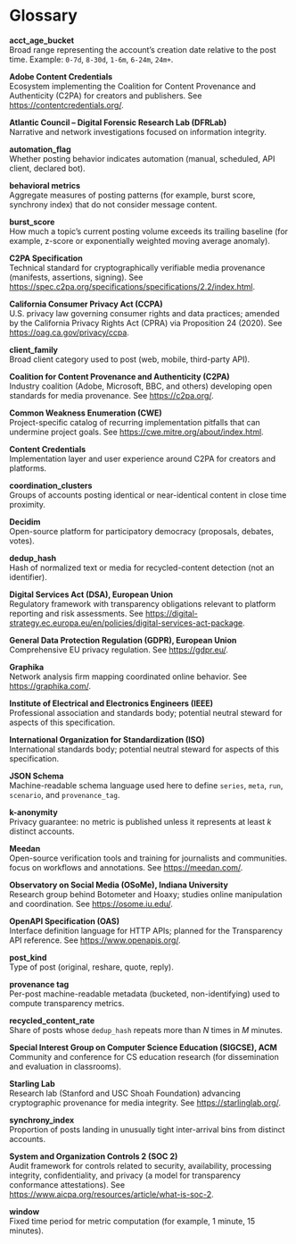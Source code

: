 # Glossary

**acct_age_bucket**  
Broad range representing the account’s creation date relative to the post time.
Example: `0-7d`, `8-30d`, `1-6m`, `6-24m`, `24m+`.

**Adobe Content Credentials**  
Ecosystem implementing the Coalition for Content Provenance and Authenticity (C2PA) for creators and publishers.
See <https://contentcredentials.org/>.

**Atlantic Council – Digital Forensic Research Lab (DFRLab)**  
Narrative and network investigations focused on information integrity.

**automation_flag**  
Whether posting behavior indicates automation (manual, scheduled, API client, declared bot).

**behavioral metrics**  
Aggregate measures of posting patterns (for example, burst score, synchrony index) that do not consider message content.

**burst_score**  
How much a topic’s current posting volume exceeds its trailing baseline (for example, z-score or exponentially weighted moving average anomaly).

**C2PA Specification**  
Technical standard for cryptographically verifiable media provenance (manifests, assertions, signing).
See <https://spec.c2pa.org/specifications/specifications/2.2/index.html>.

**California Consumer Privacy Act (CCPA)**  
U.S. privacy law governing consumer rights and data practices; amended by the California Privacy Rights Act (CPRA) via Proposition 24 (2020).
See <https://oag.ca.gov/privacy/ccpa>.

**client_family**  
Broad client category used to post (web, mobile, third-party API).

**Coalition for Content Provenance and Authenticity (C2PA)**  
Industry coalition (Adobe, Microsoft, BBC, and others) developing open standards for media provenance. See <https://c2pa.org/>.

**Common Weakness Enumeration (CWE)**  
Project-specific catalog of recurring implementation pitfalls that can undermine project goals. See <https://cwe.mitre.org/about/index.html>.

**Content Credentials**  
Implementation layer and user experience around C2PA for creators and platforms.

**coordination_clusters**  
Groups of accounts posting identical or near-identical content in close time proximity.

**Decidim**  
Open-source platform for participatory democracy (proposals, debates, votes).

**dedup_hash**  
Hash of normalized text or media for recycled-content detection (not an identifier).

**Digital Services Act (DSA), European Union**  
Regulatory framework with transparency obligations relevant to platform reporting and risk assessments. See <https://digital-strategy.ec.europa.eu/en/policies/digital-services-act-package>.

**General Data Protection Regulation (GDPR), European Union**  
Comprehensive EU privacy regulation. See <https://gdpr.eu/>.

**Graphika**  
Network analysis firm mapping coordinated online behavior. See <https://graphika.com/>.

**Institute of Electrical and Electronics Engineers (IEEE)**  
Professional association and standards body; potential neutral steward for aspects of this specification.

**International Organization for Standardization (ISO)**  
International standards body; potential neutral steward for aspects of this specification.

**JSON Schema**  
Machine-readable schema language used here to define `series`, `meta`, `run`, `scenario`, and `provenance_tag`.

**k-anonymity**  
Privacy guarantee: no metric is published unless it represents at least *k* distinct accounts.

**Meedan**  
Open-source verification tools and training for journalists and communities.
focus on workflows and annotations.
See <https://meedan.com/>.

**Observatory on Social Media (OSoMe), Indiana University**  
Research group behind Botometer and Hoaxy; studies online manipulation and coordination.
See <https://osome.iu.edu/>.

**OpenAPI Specification (OAS)**  
Interface definition language for HTTP APIs; planned for the Transparency API reference.
See <https://www.openapis.org/>.

**post_kind**  
Type of post (original, reshare, quote, reply).

**provenance tag**  
Per-post machine-readable metadata (bucketed, non-identifying) used to compute transparency metrics.

**recycled_content_rate**  
Share of posts whose `dedup_hash` repeats more than *N* times in *M* minutes.

**Special Interest Group on Computer Science Education (SIGCSE), ACM**  
Community and conference for CS education research (for dissemination and evaluation in classrooms).

**Starling Lab**  
Research lab (Stanford and USC Shoah Foundation) advancing cryptographic provenance for media integrity. See <https://starlinglab.org/>.

**synchrony_index**  
Proportion of posts landing in unusually tight inter-arrival bins from distinct accounts.

**System and Organization Controls 2 (SOC 2)**  
Audit framework for controls related to security, availability, processing integrity, confidentiality, and privacy (a model for transparency conformance attestations).
See <https://www.aicpa.org/resources/article/what-is-soc-2>.

**window**  
Fixed time period for metric computation (for example, 1 minute, 15 minutes).
